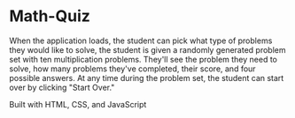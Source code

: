 # Math-Quiz

When the application loads, the student can pick what type of problems they would like to solve, 
the student is given a randomly generated problem set with ten multiplication problems. They'll see
the problem they need to solve, how many problems they've completed, their score, and four possible
answers. At any time during the problem set, the student can start over by clicking "Start Over."

Built with HTML, CSS, and JavaScript
